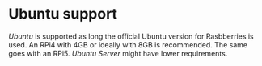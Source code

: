# Ubuntu support

*Ubuntu* is supported as long the official Ubuntu version for Rasbberries is used.
An RPi4 with 4GB or ideally with 8GB is recommended. The same goes with an RPi5.
*Ubuntu Server* might have lower requirements.

[.status]: done/translated

